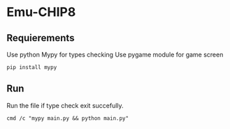 # Emu-CHIP8

## Requierements

Use python Mypy for types checking
Use pygame module for game screen

```properties
pip install mypy
```

## Run

Run the file if type check exit succefully.

```properties
cmd /c "mypy main.py && python main.py"
```